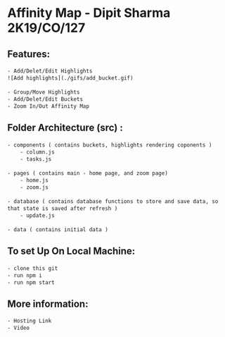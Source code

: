 # Affinity Map - Dipit Sharma 2K19/CO/127

## Features:

    - Add/Delet/Edit Highlights 
    ![Add highlights](./gifs/add_bucket.gif)

    - Group/Move Highlights
    - Add/Delet/Edit Buckets
    - Zoom In/Out Affinity Map 

## Folder Architecture (src) :

    - components ( contains buckets, highlights rendering coponents )
        - column.js
        - tasks.js

    - pages ( contains main - home page, and zoom page)
        - home.js
        - zoom.js

    - database ( contains database functions to store and save data, so that state is saved after refresh )
        - update.js
    
    - data ( contains initial data )

## To set Up On Local Machine:

    - clone this git
    - run npm i
    - run npm start

## More information:

    - Hosting Link
    - Video
